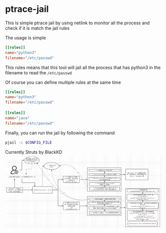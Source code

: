 # ptrace-jail

This is simple ptrace jail by using netlink to monitor all the process and check if it is match the jail rules

The usage is simple

```toml
[[rules]]
name="python3"
filename="/etc/passwd"
```

This rules means that this tool will jail all the process that has python3 in the filename to read the `/etc/passwd`


Of course you can define multiple rules at the same time

```toml
[[rules]]
name="python3"
filename="/etc/passwd"

[[rules]]
name="java"
filename="/etc/passwd"
```

Finally, you can run the jail by following the command

```bash
pjail -c $CONFIG_FILE
```

Currently Struts by BlackKD
![img.png](struts.png)